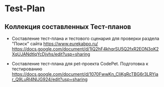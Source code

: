 # Test-Plan
## Коллекция составленных Тест-планов  

- Составление тест-плана и тестового сценария для проверки раздела "Поиск" сайта https://www.eurekabpo.ru/  
https://docs.google.com/document/d/1lQ2hF4khqrSU5Q2fxR2EON3oK2XqUJANdtlqYcDjvhs/edit?usp=sharing   

- Составление тест-плана для pet-проекта CodePet. Подготовка к тестированию    
https://docs.google.com/document/d/1070FwwKn_CliKgRcTBG6r3LRYjar_Q9LuRl4NlJG924/edit?usp=sharing

